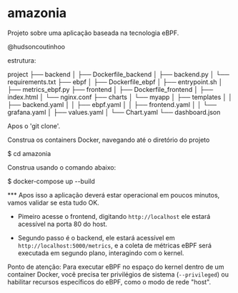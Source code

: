 # amazonia

Projeto sobre uma aplicação baseada na tecnologia eBPF.

@hudsoncoutinhoo

estrutura:

project
├── backend
│   ├── Dockerfile_backend
│   ├── backend.py
│   └── requirements.txt
├── ebpf
│   ├── Dockerfile_ebpf
│   ├── entrypoint.sh
│   ├── metrics_ebpf.py
├── frontend
│   ├── Dockerfile_frontend
│   ├── index.html
│   └── nginx.conf
├── charts
│   └── myapp
│       ├── templates
│       │   ├── backend.yaml
│       │   ├── ebpf.yaml
│       │   ├── frontend.yaml
│       │   └── grafana.yaml
│       ├── values.yaml
│       └── Chart.yaml
└── dashboard.json





Apos o 'git clone'.

Construa os containers Docker, navegando até o diretório do projeto

$ cd amazonia

Construa usando o comando abaixo:

$ docker-compose up --build


*** Apos isso a aplicação deverá estar operacional em poucos minutos, vamos validar se esta tudo OK.

- Pimeiro acesse o frontend, digitando `http://localhost` ele estará acessível na porta 80 do host.

- Segundo passo é o backend, ele estará acessível em `http://localhost:5000/metrics`, e a coleta de métricas eBPF será executada em segundo plano, interagindo com o kernel.


Ponto de atenção:
Para executar eBPF no espaço do kernel dentro de um container Docker, 
você precisa ter privilégios de sistema (`--privileged`) ou habilitar recursos específicos do eBPF, como o modo de rede "host". 
